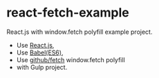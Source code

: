 # react-fetch-example
React.js with window.fetch polyfill example project.

- Use [React.js](http://facebook.github.io/react/),
- Use [Babel(ES6)](http://babeljs.io/),
- Use [github/fetch](https://github.com/github/fetch) window.fetch polyfill
- with Gulp project.


